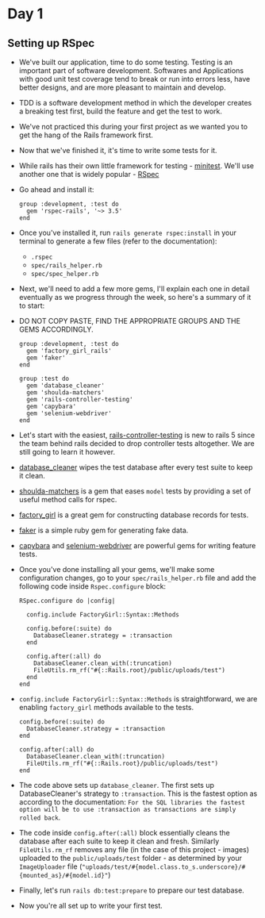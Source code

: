 # Day 1

## Setting up RSpec

- We've built our application, time to do some testing. Testing is an important part of software development. Softwares and Applications with good unit test coverage
tend to break or run into errors less, have better designs, and are more pleasant to maintain and develop.

- TDD is a software development method in which the developer creates a breaking test first, build the feature and get the test to work.

- We've not practiced this during your first project as we wanted you to get the hang of the Rails framework first.

- Now that we've finished it, it's time to write some tests for it.

- While rails has their own little framework for testing - [minitest](http://guides.rubyonrails.org/testing.html). We'll use another one that is widely popular - [RSpec](https://github.com/rspec/rspec-rails)

- Go ahead and install it:
  ```
  group :development, :test do
    gem 'rspec-rails', '~> 3.5'
  end
  ```

- Once you've installed it, run `rails generate rspec:install` in your terminal to generate a few files (refer to the documentation):
  - `.rspec`
  - `spec/rails_helper.rb`
  - `spec/spec_helper.rb`

- Next, we'll need to add a few more gems, I'll explain each one in detail eventually as we progress through the week, so here's a summary of it to start:

- DO NOT COPY PASTE, FIND THE APPROPRIATE GROUPS AND THE GEMS ACCORDINGLY.

  ```
  group :development, :test do
    gem 'factory_girl_rails'
    gem 'faker'
  end

  group :test do
    gem 'database_cleaner'
    gem 'shoulda-matchers'
    gem 'rails-controller-testing'
    gem 'capybara'
    gem 'selenium-webdriver'
  end
  ```

- Let's start with the easiest, [rails-controller-testing](https://github.com/rails/rails-controller-testing) is new to rails 5 since the team behind rails decided to drop controller tests altogether. We are still going to learn it however.

- [database_cleaner](https://github.com/DatabaseCleaner/database_cleaner) wipes the test database after every test suite to keep it clean.

- [shoulda-matchers](https://github.com/thoughtbot/shoulda-matchers) is a gem that eases `model` tests by providing a set of useful method calls for rspec.

- [factory_girl](https://github.com/thoughtbot/factory_girl) is a great gem for constructing database records for tests.

- [faker](https://github.com/stympy/faker) is a simple ruby gem for generating fake data.

- [capybara](https://github.com/jnicklas/capybara) and [selenium-webdriver](https://github.com/seleniumhq/selenium) are powerful gems for writing feature tests.

- Once you've done installing all your gems, we'll make some configuration changes, go to your `spec/rails_helper.rb` file and add the following code inside `Rspec.configure` block:

  ```
  RSpec.configure do |config|

    config.include FactoryGirl::Syntax::Methods

    config.before(:suite) do
      DatabaseCleaner.strategy = :transaction
    end

    config.after(:all) do
      DatabaseCleaner.clean_with(:truncation)
      FileUtils.rm_rf("#{::Rails.root}/public/uploads/test")
    end
  end
  ```

- `config.include FactoryGirl::Syntax::Methods` is straightforward, we are enabling `factory_girl` methods available to the tests.

  ```
  config.before(:suite) do
    DatabaseCleaner.strategy = :transaction
  end

  config.after(:all) do
    DatabaseCleaner.clean_with(:truncation)
    FileUtils.rm_rf("#{::Rails.root}/public/uploads/test")
  end
  ```

- The code above sets up `database_cleaner`. The first sets up DatabaseCleaner's strategy to `:transaction`. This is the fastest option as according to the documentation:
  `For the SQL libraries the fastest option will be to use :transaction as transactions are simply rolled back`.

- The code inside `config.after(:all)` block essentially cleans the database after each suite to keep it clean and fresh. Similarly `FileUtils.rm_rf` removes any file (in the case of this project - images) uploaded to the `public/uploads/test` folder - as determined by your `ImageUploader` file (`"uploads/test/#{model.class.to_s.underscore}/#{mounted_as}/#{model.id}"`)

- Finally, let's run `rails db:test:prepare` to prepare our test database.

- Now you're all set up to write your first test.
